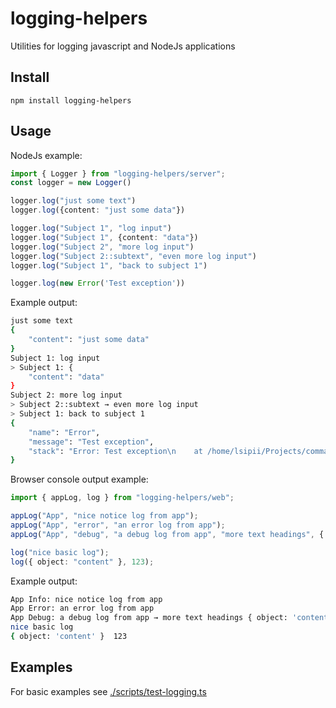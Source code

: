 # logging-helpers

Utilities for logging javascript and NodeJs applications

## Install

```
npm install logging-helpers
```

## Usage

NodeJs example:

```TypeScript
import { Logger } from "logging-helpers/server";
const logger = new Logger()

logger.log("just some text")
logger.log({content: "just some data"})

logger.log("Subject 1", "log input")
logger.log("Subject 1", {content: "data"})
logger.log("Subject 2", "more log input")
logger.log("Subject 2::subtext", "even more log input")
logger.log("Subject 1", "back to subject 1")

logger.log(new Error('Test exception'))
```

Example output:

```bash
just some text
{
    "content": "just some data"
}
Subject 1: log input
> Subject 1: {
    "content": "data"
}
Subject 2: more log input
> Subject 2::subtext → even more log input
> Subject 1: back to subject 1
{
    "name": "Error",
    "message": "Test exception",
    "stack": "Error: Test exception\n    at /home/lsipii/Projects/commandline-helpers/scripts/test-logging.ts:17:20\n    at Generator.next (<anonymous>)\n    at /home/lsipii/Projects/commandline-helpers/scripts/test-logging.ts:8:71\n    at new Promise (<anonymous>)\n    at __awaiter (/home/lsipii/Projects/commandline-helpers/scripts/test-logging.ts:4:12)\n    at testLog (/home/lsipii/Projects/commandline-helpers/scripts/test-logging.ts:16:12)\n    at /home/lsipii/Projects/commandline-helpers/scripts/test-logging.ts:86:11\n    at Generator.next (<anonymous>)\n    at /home/lsipii/Projects/commandline-helpers/scripts/test-logging.ts:8:71\n    at new Promise (<anonymous>)"
}

```

Browser console output example:

```TypeScript
import { appLog, log } from "logging-helpers/web";

appLog("App", "nice notice log from app");
appLog("App", "error", "an error log from app");
appLog("App", "debug", "a debug log from app", "more text headings", { object: "content" }, 123);

log("nice basic log");
log({ object: "content" }, 123);
```

Example output:

```bash
App Info: nice notice log from app
App Error: an error log from app
App Debug: a debug log from app → more text headings { object: 'content' } 123
nice basic log
{ object: 'content' }  123
```

## Examples

For basic examples see [./scripts/test-logging.ts](./scripts/test-logging.ts)
